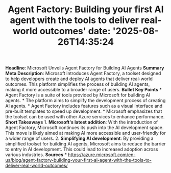 ﻿---
title: "Agent Factory: Building your first AI agent with the tools to deliver real-world outcomes'
date: '2025-08-26T14:35:24"
category: "Markets"
summary: ""
slug: "agent factory building your first ai agent with the tools to"
source_urls:
  - "https://azure.microsoft.com/en-us/blog/agent-factory-building-your-first-ai-agent-with-the-tools-to-deliver-real-world-outcomes/"
seo:
  title: "Agent Factory: Building your first AI agent with the tools to deliver real-world outcomes | Hash n Hedge'
  description: '"
  keywords: ["news", "markets", "brief"]
---
**Headline**: Microsoft Unveils Agent Factory for Building AI Agents  **Summary Meta Description**: Microsoft introduces Agent Factory, a toolset designed to help developers create and deploy AI agents that deliver real-world outcomes. This platform simplifies the process of building AI agents, making it more accessible to a broader range of users.  **Bullet Key Points**  * Agent Factory is a suite of tools provided by Microsoft for building AI agents. * The platform aims to simplify the development process of creating AI agents. * Agent Factory includes features such as a visual interface and pre-built templates to speed up development. * Microsoft emphasizes that the toolset can be used with other Azure services to enhance performance.  **Short Takeaways**  1.  **Microsoft's latest addition**: With the introduction of Agent Factory, Microsoft continues its push into the AI development space. This move is likely aimed at making AI more accessible and user-friendly for a wider range of users. 2.  **Simplifying AI development**: By providing a simplified toolset for building AI agents, Microsoft aims to reduce the barrier to entry in AI development. This could lead to increased adoption across various industries.  **Sources**  * https://azure.microsoft.com/en-us/blog/agent-factory-building-your-first-ai-agent-with-the-tools-to-deliver-real-world-outcomes/ 
